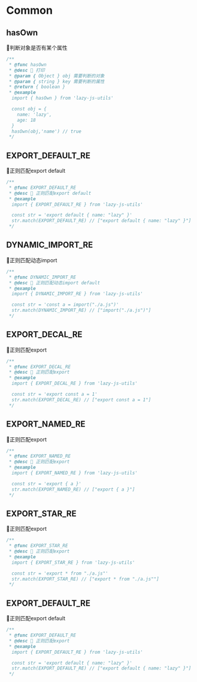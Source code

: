 # Common
## hasOwn
🧿判断对象是否有某个属性
```typescript
/**
 * @func hasOwn
 * @desc 📝 打印
 * @param { Object } obj 需要判断的对象
 * @param { string } key 需要判断的属性
 * @return { boolean } 
 * @example 
  import { hasOwn } from 'lazy-js-utils'

  const obj = {
    name: 'lazy',
    age: 18
  }
  hasOwn(obj,'name') // true
 */
```

## EXPORT_DEFAULT_RE
🧿正则匹配export default
```typescript
/**
 * @func EXPORT_DEFAULT_RE
 * @desc 📝 正则匹配export default
 * @example 
  import { EXPORT_DEFAULT_RE } from 'lazy-js-utils'

  const str = 'export default { name: "lazy" }'
  str.match(EXPORT_DEFAULT_RE) // ["export default { name: "lazy" }"]
 */
```

## DYNAMIC_IMPORT_RE
🧿正则匹配动态import
```typescript
/**
 * @func DYNAMIC_IMPORT_RE
 * @desc 📝 正则匹配动态import default
 * @example 
  import { DYNAMIC_IMPORT_RE } from 'lazy-js-utils'

  const str = 'const a = import("./a.js")'
  str.match(DYNAMIC_IMPORT_RE) // ["import("./a.js")"]
 */
```

## EXPORT_DECAL_RE
🧿正则匹配export
```typescript
/**
 * @func EXPORT_DECAL_RE
 * @desc 📝 正则匹配export
 * @example 
  import { EXPORT_DECAL_RE } from 'lazy-js-utils'

  const str = 'export const a = 1'
  str.match(EXPORT_DECAL_RE) // ["export const a = 1"]
 */
```

## EXPORT_NAMED_RE
🧿正则匹配export
```typescript
/**
 * @func EXPORT_NAMED_RE
 * @desc 📝 正则匹配export
 * @example 
  import { EXPORT_NAMED_RE } from 'lazy-js-utils'

  const str = 'export { a }'
  str.match(EXPORT_NAMED_RE) // ["export { a }"]
 */
```

## EXPORT_STAR_RE
🧿正则匹配export
```typescript
/**
 * @func EXPORT_STAR_RE
 * @desc 📝 正则匹配export
 * @example 
  import { EXPORT_STAR_RE } from 'lazy-js-utils'

  const str = 'export * from "./a.js"'
  str.match(EXPORT_STAR_RE) // ["export * from "./a.js""]
 */
```

## EXPORT_DEFAULT_RE
🧿正则匹配export default
```typescript
/**
 * @func EXPORT_DEFAULT_RE
 * @desc 📝 正则匹配export
 * @example 
  import { EXPORT_DEFAULT_RE } from 'lazy-js-utils'

  const str = 'export default { name: "lazy" }'
  str.match(EXPORT_DEFAULT_RE) // ["export default { name: "lazy" }"]
 */
```
